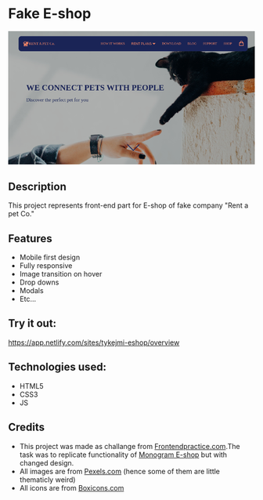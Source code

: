 # Fake E-shop

![page-header](imgs/githubImg.png)

## Description 
This project represents front-end part for E-shop of fake company "Rent a pet Co."

## Features
- Mobile first design
- Fully responsive
- Image transition on hover
- Drop downs
- Modals
- Etc...

## Try it out: 
https://app.netlify.com/sites/tykejmi-eshop/overview

## Technologies used:
- HTML5
- CSS3
- JS

## Credits
- This project was made as challange from [Frontendpractice.com](https://www.frontendpractice.com/projects).The task was to replicate functionality of [Monogram E-shop](https://monogramcc.com/shop/) but with changed design.
- All images are from [Pexels.com](https://www.pexels.com) (hence some of them are little thematicly weird)
- All icons are from [Boxicons.com](https://boxicons.com/)



